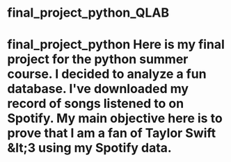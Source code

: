 # final_project_python_QLAB
# final_project_python Here is my final project for the python summer course. I decided to analyze a fun database. I've downloaded my record of songs listened to on Spotify. My main objective here is to prove that I am a fan of Taylor Swift &amp;lt;3 using my Spotify data.
